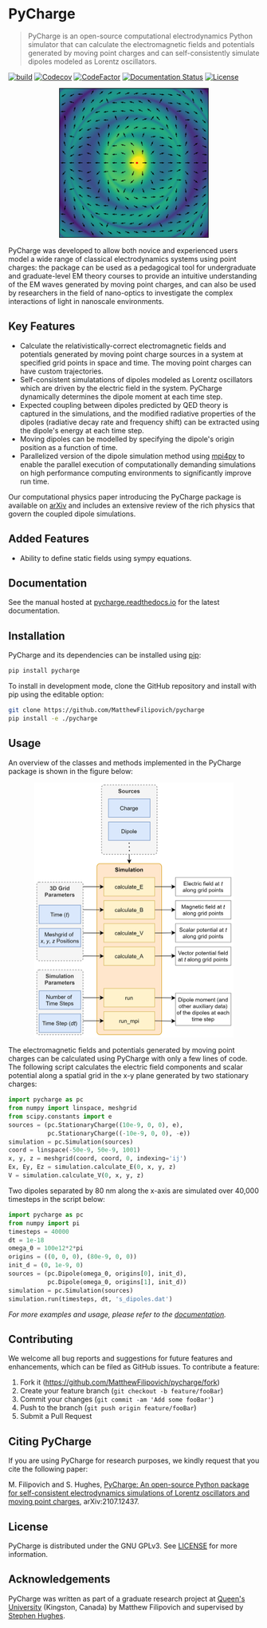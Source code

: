 # PyCharge

> PyCharge is an open-source computational electrodynamics Python simulator that can calculate the electromagnetic fields and potentials generated by moving point charges and can self-consistently simulate dipoles modeled as Lorentz oscillators.

[![build](https://github.com/MatthewFilipovich/pycharge/actions/workflows/build.yml/badge.svg)](https://github.com/MatthewFilipovich/pycharge/actions/workflows/build.yml)
[![Codecov](https://img.shields.io/codecov/c/github/matthewfilipovich/pycharge?token=52MBM273IF)](https://codecov.io/gh/MatthewFilipovich/pycharge)
[![CodeFactor](https://www.codefactor.io/repository/github/matthewfilipovich/pycharge/badge)](https://www.codefactor.io/repository/github/matthewfilipovich/pycharge)
[![Documentation Status](https://readthedocs.org/projects/pycharge/badge/?version=latest)](https://pycharge.readthedocs.io/en/latest/?badge=latest)
[![License](https://img.shields.io/github/license/MatthewFilipovich/pycharge?color=blue)](https://github.com/MatthewFilipovich/pycharge/blob/master/LICENSE)

<p align="center">
  <img width="300" src="https://raw.githubusercontent.com/MatthewFilipovich/pycharge/master/docs/figs/oscillating_charge.gif">
</p>

PyCharge was developed to allow both novice and experienced users model a wide range of classical electrodynamics systems using point charges: the package can be used as a pedagogical tool for undergraduate and graduate-level EM theory courses to provide an intuitive understanding of the EM waves generated by moving point charges, and can also be used by researchers in the field of nano-optics to investigate the complex interactions of light in nanoscale environments.

## Key Features

- Calculate the relativistically-correct electromagnetic fields and potentials generated by moving point charge sources in a system at specified grid points in space and time. The moving point charges can have custom trajectories.
- Self-consistent simulatations of dipoles modeled as Lorentz oscillators which are driven by the electric field in the system. PyCharge dynamically determines the dipole moment at each time step.
- Expected coupling between dipoles predicted by QED theory is captured in the simulations, and the modified radiative properties of the dipoles (radiative decay rate and frequency shift) can be extracted using the dipole's energy at each time step.
- Moving dipoles can be modelled by specifying the dipole's origin position as a function of time.
- Parallelized version of the dipole simulation method using [mpi4py](https://mpi4py.readthedocs.io/en/stable/) to enable the parallel execution of computationally demanding simulations on high performance computing environments to significantly improve run time.

Our computational physics paper introducing the PyCharge package is available on [arXiv](https://arxiv.org/abs/2107.12437) and includes an extensive review of the rich physics that govern the coupled dipole simulations.

## Added Features

- Ability to define static fields using sympy equations.

## Documentation

See the manual hosted at [pycharge.readthedocs.io](https://pycharge.readthedocs.io/) for the latest documentation.

## Installation

PyCharge and its dependencies can be installed using [pip](https://pypi.org/project/pycharge/):

```sh
pip install pycharge
```

To install in development mode, clone the GitHub repository and install with pip using the editable option:

```sh
git clone https://github.com/MatthewFilipovich/pycharge
pip install -e ./pycharge
```

## Usage

An overview of the classes and methods implemented in the PyCharge package is shown in the figure below:

<p align="center">
  <img width="400" src="https://raw.githubusercontent.com/MatthewFilipovich/pycharge/master/docs/figs/workflow.png">
</p>

The electromagnetic fields and potentials generated by moving point charges can be calculated using PyCharge with only a few lines of code. The following script calculates the electric field components and scalar potential along a spatial grid in the x-y plane generated by two stationary charges:

```python
import pycharge as pc
from numpy import linspace, meshgrid
from scipy.constants import e
sources = (pc.StationaryCharge((10e-9, 0, 0), e),
           pc.StationaryCharge((-10e-9, 0, 0), -e))
simulation = pc.Simulation(sources)
coord = linspace(-50e-9, 50e-9, 1001)
x, y, z = meshgrid(coord, coord, 0, indexing='ij')
Ex, Ey, Ez = simulation.calculate_E(0, x, y, z)
V = simulation.calculate_V(0, x, y, z)
```

Two dipoles separated by 80 nm along the x-axis are simulated over 40,000 timesteps in the script below:

```python
import pycharge as pc
from numpy import pi
timesteps = 40000
dt = 1e-18
omega_0 = 100e12*2*pi
origins = ((0, 0, 0), (80e-9, 0, 0))
init_d = (0, 1e-9, 0)
sources = (pc.Dipole(omega_0, origins[0], init_d),
           pc.Dipole(omega_0, origins[1], init_d))
simulation = pc.Simulation(sources)
simulation.run(timesteps, dt, 's_dipoles.dat')
```

_For more examples and usage, please refer to the [documentation](https://pycharge.readthedocs.io/)._

## Contributing

We welcome all bug reports and suggestions for future features and enhancements, which can be filed as GitHub issues. To contribute a feature:

1. Fork it (<https://github.com/MatthewFilipovich/pycharge/fork>)
2. Create your feature branch (`git checkout -b feature/fooBar`)
3. Commit your changes (`git commit -am 'Add some fooBar'`)
4. Push to the branch (`git push origin feature/fooBar`)
5. Submit a Pull Request

## Citing PyCharge

If you are using PyCharge for research purposes, we kindly request that you cite the following paper:

M. Filipovich and S. Hughes, [PyCharge: An open-source Python package for self-consistent electrodynamics
simulations of Lorentz oscillators and moving point charges](https://arxiv.org/abs/2107.12437), arXiv:2107.12437.

## License

PyCharge is distributed under the GNU GPLv3. See [LICENSE](https://github.com/MatthewFilipovich/pycharge/blob/master/LICENSE) for more information.

## Acknowledgements

PyCharge was written as part of a graduate research project at [Queen's University](https://www.queensu.ca/physics/home) (Kingston, Canada) by Matthew Filipovich and supervised by [Stephen Hughes](https://www.physics.queensu.ca/facultysites/hughes/).
